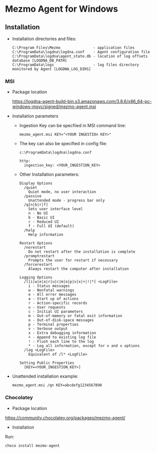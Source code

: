 # Mezmo Agent for Windows

## Installation

- Installation directories and files:

  ```
  C:\Program Files\Mezmo               - application files
  C:\ProgramData\logdna\logdna.conf    - Agent configuration file
  C:\ProgramData\logdna\agent_state.db - location of log offsets database [LOGDNA_DB_PATH]
  C:\ProgramData\logs                  - log files directory monitored by Agent [LOGDNA_LOG_DIRS]
  ```

### MSI

- Package location

  https://logdna-agent-build-bin.s3.amazonaws.com/3.8.6/x86_64-pc-windows-msvc/signed/mezmo-agent.msi

- Installation parameters

  * Ingestion Key can be specfiied in MSI command line:
    ```
    mezmo_agent.msi KEY="<YOUR INGESTIOn KEY>"
    ```

  * The key can also be specified in config file:
    ```
    c:\ProgramData\logdna\logdna.conf

    http:
      ingestion_key: <YOUR_INGESTION_KEY>
    ```

  * Other Installation parameters:
    ```
    Display Options
      /quiet
        Quiet mode, no user interaction
      /passive
        Unattended mode - progress bar only
      /q[n|b|r|f]
        Sets user interface level
        n - No UI
        b - Basic UI
        r - Reduced UI
        f - Full UI (default)
      /help
        Help information

    Restart Options
      /norestart
        Do not restart after the installation is complete
      /promptrestart
        Prompts the user for restart if necessary
      /forcerestart
        Always restart the computer after installation

    Logging Options
      /l[i|w|e|a|r|u|c|m|o|p|v|x|+|!|*] <LogFile>
        i - Status messages
        w - Nonfatal warnings
        e - All error messages
        a - Start up of actions
        r - Action-specific records
        u - User requests
        c - Initial UI parameters
        m - Out-of-memory or fatal exit information
        o - Out-of-disk-space messages
        p - Terminal properties
        v - Verbose output
        x - Extra debugging information
        + - Append to existing log file
        ! - Flush each line to the log
        * - Log all information, except for v and x options
      /log <LogFile>
        Equivalent of /l* <LogFile>

    Setting Public Properties
      [KEY=<YOUR_INGESTION_KEY>]
    ```

- Unattended installation example:
    ```
    mezmo_agent.msi /qn KEY=abcdefg1234567890
    ```

### Chocolatey
- Package location

https://community.chocolatey.org/packages/mezmo-agent/

- Installation

Run:

```
choco install mezmo-agent
```

